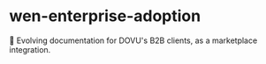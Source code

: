# wen-enterprise-adoption
📖 Evolving documentation for DOVU's B2B clients, as a marketplace integration.
